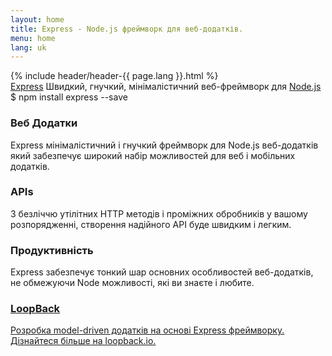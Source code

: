 ```yaml
---
layout: home
title: Express - Node.js фреймворк для веб-додатків.
menu: home
lang: uk
---
```

<section id="home-content">
    {% include header/header-{{ page.lang }}.html %}
    <div id="overlay"></div>
    <section id="description">
        <a href="/" class="express" title="Express">Express</a>
        <span class="description">
            Швидкий, гнучкий, мінімалістичний веб-фреймворк для <a href='https://nodejs.org/en/' title="Express веб-фреймворк для Node.js">Node.js</a>
        </span>
    </section>
    <div id="install-command">$ npm install express --save</div>
</section>

<section id="intro">
    <div id="boxes" class="clearfix">
        <div id="web-applications">
            <h3>Веб Додатки</h3> Express мінімалістичний і гнучкий фреймворк для Node.js веб-додатків який забезпечує широкий набір можливостей для веб і мобільних додатків.
        </div>
        <div id="apis">
            <h3>APIs</h3> З безліччю утілітних HTTP методів і проміжних обробників у вашому розпорядженні, створення надійного API буде швидким і легким.
        </div>
        <div id="performance">
            <h3>Продуктивність</h3> Express забезпечує тонкий шар основних особливостей веб-додатків, не обмежуючи Node можливості, які ви знаєте і любите.
        </div>
        <div id="sponsorship">
            <a href="http://loopback.io/" title="LoopBack"><h3>LoopBack</h3> Розробка model-driven додатків на основі Express фреймворку.<br/>Дізнайтеся більше на loopback.io.</a>
        </div>
    </div>
</section>

<!--
<section id="announcements">
  {% include announcement/announcement-{{ page.lang }}.md %}
</section>
-->

